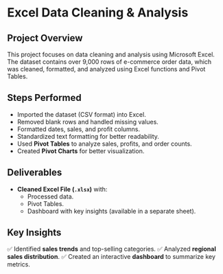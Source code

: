 # Excel Data Cleaning & Analysis

## Project Overview

This project focuses on data cleaning and analysis using Microsoft Excel. The dataset contains over 9,000 rows of e-commerce order data, which was cleaned, formatted, and analyzed using Excel functions and Pivot Tables.

## Steps Performed

- Imported the dataset (CSV format) into Excel.
- Removed blank rows and handled missing values.
- Formatted dates, sales, and profit columns.
- Standardized text formatting for better readability.
- Used **Pivot Tables** to analyze sales, profits, and order counts.
- Created **Pivot Charts** for better visualization.

## Deliverables

- **Cleaned Excel File (****`.xlsx`****)** with:
  - Processed data.
  - Pivot Tables.
  - Dashboard with key insights (available in a separate sheet).

## Key Insights

✅ Identified **sales trends** and top-selling categories.
✅ Analyzed **regional sales distribution**.
✅ Created an interactive **dashboard** to summarize key metrics.



